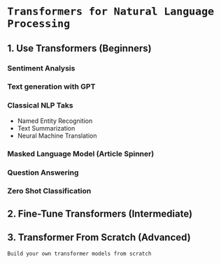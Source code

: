 # `Transformers for Natural Language Processing`

## 1. Use Transformers (Beginners)

### Sentiment Analysis
### Text generation with GPT
### Classical NLP Taks
- Named Entity Recognition
- Text Summarization
- Neural Machine Translation
### Masked Language Model (Article Spinner)
### Question Answering
### Zero Shot Classification

## 2. Fine-Tune Transformers (Intermediate)

## 3. Transformer From Scratch (Advanced)
`Build your own transformer models from scratch`
